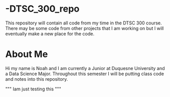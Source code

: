 # -DTSC_300_repo
This repository will contain all code from my time in the DTSC 300 course. There may be some code from other projects that I am working on but I will eventually make a new place for the code.

# About Me

Hi my name is Noah and I am currently a Junior at Duquesne University and a Data Science Major. Throughout this semester I will be putting class code and notes into this repository.

""" Iam just testing this """

